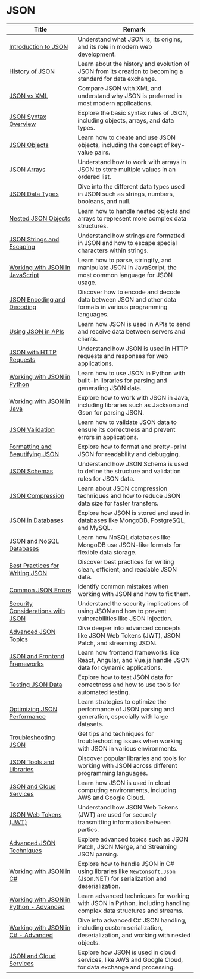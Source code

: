 # JSON

| Title | Remark |
|-------|--------|
| [Introduction to JSON](https://github.com/potatoscript/json/wiki/Introduction-to-JSON) | Understand what JSON is, its origins, and its role in modern web development. |
| [History of JSON](https://github.com/potatoscript/json/wiki/History-of-JSON) | Learn about the history and evolution of JSON from its creation to becoming a standard for data exchange. |
| [JSON vs XML](https://github.com/potatoscript/json/wiki/JSON-vs-XML) | Compare JSON with XML and understand why JSON is preferred in most modern applications. |
| [JSON Syntax Overview](https://github.com/potatoscript/json/wiki/JSON-Syntax-Overview) | Explore the basic syntax rules of JSON, including objects, arrays, and data types. |
| [JSON Objects](https://github.com/potatoscript/json/wiki/JSON-Objects) | Learn how to create and use JSON objects, including the concept of key-value pairs. |
| [JSON Arrays](https://github.com/potatoscript/json/wiki/JSON-Arrays) | Understand how to work with arrays in JSON to store multiple values in an ordered list. |
| [JSON Data Types](https://github.com/potatoscript/json/wiki/JSON-Data-Types) | Dive into the different data types used in JSON such as strings, numbers, booleans, and null. |
| [Nested JSON Objects](https://github.com/potatoscript/json/wiki/Nested-JSON-Objects) | Learn how to handle nested objects and arrays to represent more complex data structures. |
| [JSON Strings and Escaping](https://github.com/potatoscript/json/wiki/JSON-Strings-and-Escaping) | Understand how strings are formatted in JSON and how to escape special characters within strings. |
| [Working with JSON in JavaScript](https://github.com/potatoscript/json/wiki/Working-with-JSON-in-JavaScript) | Learn how to parse, stringify, and manipulate JSON in JavaScript, the most common language for JSON usage. |
| [JSON Encoding and Decoding](https://github.com/potatoscript/json/wiki/JSON-Encoding-and-Decoding) | Discover how to encode and decode data between JSON and other data formats in various programming languages. |
| [Using JSON in APIs](https://github.com/potatoscript/json/wiki/Using-JSON-in-APIs) | Learn how JSON is used in APIs to send and receive data between servers and clients. |
| [JSON with HTTP Requests](https://github.com/potatoscript/json/wiki/JSON-with-HTTP-Requests) | Understand how JSON is used in HTTP requests and responses for web applications. |
| [Working with JSON in Python](https://github.com/potatoscript/json/wiki/Working-with-JSON-in-Python) | Learn how to use JSON in Python with built-in libraries for parsing and generating JSON data. |
| [Working with JSON in Java](https://github.com/potatoscript/json/wiki/Working-with-JSON-in-Java) | Explore how to work with JSON in Java, including libraries such as Jackson and Gson for parsing JSON. |
| [JSON Validation](https://github.com/potatoscript/json/wiki/JSON-Validation) | Learn how to validate JSON data to ensure its correctness and prevent errors in applications. |
| [Formatting and Beautifying JSON](https://github.com/potatoscript/json/wiki/Formatting-and-Beautifying-JSON) | Explore how to format and pretty-print JSON for readability and debugging. |
| [JSON Schemas](https://github.com/potatoscript/json/wiki/JSON-Schemas) | Understand how JSON Schema is used to define the structure and validation rules for JSON data. |
| [JSON Compression](https://github.com/potatoscript/json/wiki/JSON-Compression) | Learn about JSON compression techniques and how to reduce JSON data size for faster transfers. |
| [JSON in Databases](https://github.com/potatoscript/json/wiki/JSON-in-Databases) | Explore how JSON is stored and used in databases like MongoDB, PostgreSQL, and MySQL. |
| [JSON and NoSQL Databases](https://github.com/potatoscript/json/wiki/JSON-and-NoSQL-Databases) | Learn how NoSQL databases like MongoDB use JSON-like formats for flexible data storage. |
| [Best Practices for Writing JSON](https://github.com/potatoscript/json/wiki/Best-Practices-for-Writing-JSON) | Discover best practices for writing clean, efficient, and readable JSON data. |
| [Common JSON Errors](https://github.com/potatoscript/json/wiki/Common-JSON-Errors) | Identify common mistakes when working with JSON and how to fix them. |
| [Security Considerations with JSON](https://github.com/potatoscript/json/wiki/Security-Considerations-with-JSON) | Understand the security implications of using JSON and how to prevent vulnerabilities like JSON injection. |
| [Advanced JSON Topics](https://github.com/potatoscript/json/wiki/Advanced-JSON-Topics) | Dive deeper into advanced concepts like JSON Web Tokens (JWT), JSON Patch, and streaming JSON. |
| [JSON and Frontend Frameworks](https://github.com/potatoscript/json/wiki/JSON-and-Frontend-Frameworks) | Learn how frontend frameworks like React, Angular, and Vue.js handle JSON data for dynamic applications. |
| [Testing JSON Data](https://github.com/potatoscript/json/wiki/Testing-JSON-Data) | Explore how to test JSON data for correctness and how to use tools for automated testing. |
| [Optimizing JSON Performance](https://github.com/potatoscript/json/wiki/Optimizing-JSON-Performance) | Learn strategies to optimize the performance of JSON parsing and generation, especially with large datasets. |
| [Troubleshooting JSON](https://github.com/potatoscript/json/wiki/Troubleshooting-JSON) | Get tips and techniques for troubleshooting issues when working with JSON in various environments. |
| [JSON Tools and Libraries](https://github.com/potatoscript/json/wiki/JSON-Tools-and-Libraries) | Discover popular libraries and tools for working with JSON across different programming languages. |
| [JSON and Cloud Services](https://github.com/potatoscript/json/wiki/JSON-and-Cloud-Services) | Learn how JSON is used in cloud computing environments, including AWS and Google Cloud. |
| [JSON Web Tokens (JWT)](https://github.com/potatoscript/json/wiki/JSON-Web-Tokens) | Understand how JSON Web Tokens (JWT) are used for securely transmitting information between parties. |
| [Advanced JSON Techniques](https://github.com/potatoscript/json/wiki/Advanced-JSON-Techniques) | Explore advanced topics such as JSON Patch, JSON Merge, and Streaming JSON parsing. |
| [Working with JSON in C#](https://github.com/potatoscript/json/wiki/Working-with-JSON-in-CSharp) | Explore how to handle JSON in C# using libraries like `Newtonsoft.Json` (Json.NET) for serialization and deserialization. |
| [Working with JSON in Python - Advanced](https://github.com/potatoscript/json/wiki/Working-with-JSON-in-Python-Advanced) | Learn advanced techniques for working with JSON in Python, including handling complex data structures and streams. |
| [Working with JSON in C# - Advanced](https://github.com/potatoscript/json/wiki/Working-with-JSON-in-CSharp-Advanced) | Dive into advanced C# JSON handling, including custom serialization, deserialization, and working with nested objects. |
| [JSON and Cloud Services](https://github.com/potatoscript/json/wiki/JSON-and-Cloud-Services) | Explore how JSON is used in cloud services, like AWS and Google Cloud, for data exchange and processing. |
